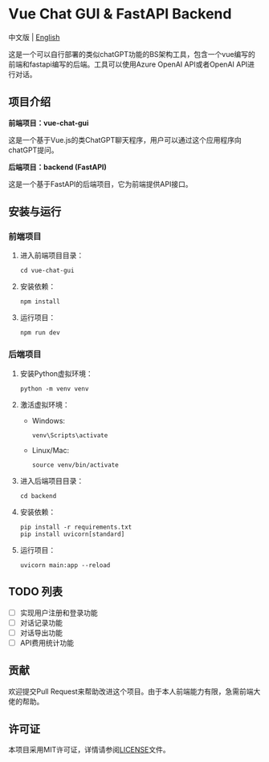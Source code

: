 # Vue Chat GUI & FastAPI Backend

中文版 | [English](README_EN.md)

这是一个可以自行部署的类似chatGPT功能的BS架构工具，包含一个vue编写的前端和fastapi编写的后端。工具可以使用Azure OpenAI API或者OpenAI API进行对话。

## 项目介绍

**前端项目：vue-chat-gui**

这是一个基于Vue.js的类ChatGPT聊天程序，用户可以通过这个应用程序向chatGPT提问。

**后端项目：backend (FastAPI)**

这是一个基于FastAPI的后端项目，它为前端提供API接口。

## 安装与运行

### 前端项目

1. 进入前端项目目录：

   ```
   cd vue-chat-gui
   ```

2. 安装依赖：

   ```
   npm install
   ```

3. 运行项目：

   ```
   npm run dev
   ```

### 后端项目

1. 安装Python虚拟环境：

   ```
   python -m venv venv
   ```

2. 激活虚拟环境：

   - Windows:

     ```
     venv\Scripts\activate
     ```

   - Linux/Mac:

     ```
     source venv/bin/activate
     ```

3. 进入后端项目目录：

   ```
   cd backend
   ```

4. 安装依赖：

   ```
   pip install -r requirements.txt
   pip install uvicorn[standard]
   ```

5. 运行项目：

   ```
   uvicorn main:app --reload
   ```

## TODO 列表

- [ ] 实现用户注册和登录功能
- [ ] 对话记录功能
- [ ] 对话导出功能
- [ ] API费用统计功能

## 贡献

欢迎提交Pull Request来帮助改进这个项目。由于本人前端能力有限，急需前端大佬的帮助。

## 许可证

本项目采用MIT许可证，详情请参阅[LICENSE](LICENSE)文件。